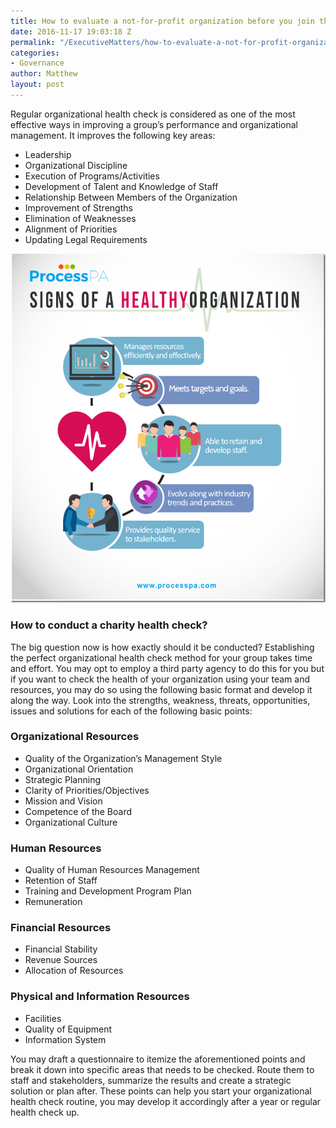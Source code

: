 ```yaml
---
title: How to evaluate a not-for-profit organization before you join the board
date: 2016-11-17 19:03:18 Z
permalink: "/ExecutiveMatters/how-to-evaluate-a-not-for-profit-organization-before-you-join-the-board/"
categories:
- Governance
author: Matthew
layout: post
---
```


Regular organizational health check is considered as one of the most effective ways in improving a group’s performance and organizational management. It improves the following key areas: 

  * Leadership
  * Organizational Discipline
  * Execution of Programs/Activities
  * Development of Talent and Knowledge of Staff
  * Relationship Between Members of the Organization
  * Improvement of Strengths
  * Elimination of Weaknesses
  * Alignment of Priorities
  * Updating Legal Requirements

<img title="Signs of a Healthy Organization" class="img-fluid" alt="Signs of a Healthy Organization" src="/content/posts/Signs-of-a-Healthy-Organization_thumb.png" />

### How to conduct a charity health check?

The big question now is how exactly should it be conducted? Establishing the perfect organizational health check method for your group takes time and effort. You may opt to employ a third party agency to do this for you but if you want to check the health of your organization using your team and resources, you may do so using the following basic format and develop it along the way. Look into the strengths, weakness, threats, opportunities, issues and solutions for each of the following basic points: 

### Organizational Resources

  * Quality of the Organization’s Management Style
  * Organizational Orientation
  * Strategic Planning
  * Clarity of Priorities/Objectives
  * Mission and Vision
  * Competence of the Board
  * Organizational Culture

### Human Resources

  * Quality of Human Resources Management
  * Retention of Staff
  * Training and Development Program Plan
  * Remuneration

### Financial Resources

  * Financial Stability
  * Revenue Sources
  * Allocation of Resources

### Physical and Information Resources

  * Facilities
  * Quality of Equipment
  * Information System

You may draft a questionnaire to itemize the aforementioned points and break it down into specific areas that needs to be checked. Route them to staff and stakeholders, summarize the results and create a strategic solution or plan after. These points can help you start your organizational health check routine, you may develop it accordingly after a year or regular health check up.
